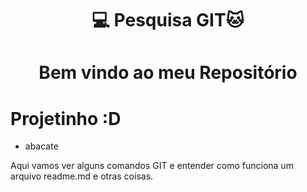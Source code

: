 <H1 align=center> 💻 Pesquisa GIT🐱
<h1 align="center"> Bem vindo ao meu Repositório </h1>
  
# **Projetinho** :D 

- abacate


<p>Aqui vamos ver alguns comandos GIT e entender como funciona um arquivo readme.md e otras coisas.</p>
